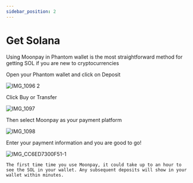 ```yaml
---
sidebar_position: 2
---
```


# Get Solana

Using Moonpay in Phantom wallet is the most straightforward method for getting SOL if you are new to cryptocurrencies 

Open your Phantom wallet and click on Deposit 

![IMG_1096 2](https://user-images.githubusercontent.com/22420711/178376083-6e2d272e-13be-474b-83c1-1b648df0a8a0.PNG)

Click Buy or Transfer 

![IMG_1097](https://user-images.githubusercontent.com/22420711/178375067-a558f21f-0644-4214-8a88-b560ada8d498.PNG)

Then select Moonpay as your payment platform 

![IMG_1098](https://user-images.githubusercontent.com/22420711/178375151-fe9fdae2-4c02-4299-ac2d-d5bb1138230f.PNG)

Enter your payment information and you are good to go!

![IMG_CC6ED7300F51-1](https://user-images.githubusercontent.com/22420711/178375447-f603728c-34a3-4573-86a4-5980665cdead.jpeg)

    The first time time you use Moonpay, it could take up to an hour to see the SOL in your wallet. Any subsequent deposits will show in your wallet within minutes.



